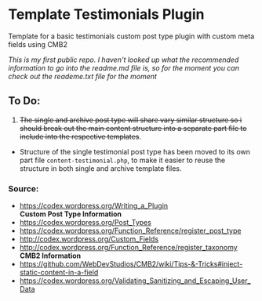 # Template Testimonials Plugin
Template for a basic testimonials custom post type plugin with custom meta fields using CMB2

*This is my first public repo. I haven't looked up what the recommended information to go into the readme.md file is, so for the moment you can check out the reademe.txt file for the moment*

## To Do:
 1. ~~The single and archive post type will share vary similar structure so i should break out the main content structure into a separate part file to include into the respective templates~~.
   - Structure of the single testimonial post type has been moved to its own part file ```content-testimonial.php```, to make it easier to reuse the structure in both single and archive template files.

### Source:
- https://codex.wordpress.org/Writing_a_Plugin  
**Custom Post Type Information**  
- https://codex.wordpress.org/Post_Types  
- https://codex.wordpress.org/Function_Reference/register_post_type  
- http://codex.wordpress.org/Custom_Fields  
- http://codex.wordpress.org/Function_Reference/register_taxonomy  
**CMB2 Information**  
- https://github.com/WebDevStudios/CMB2/wiki/Tips-&-Tricks#inject-static-content-in-a-field  
- https://codex.wordpress.org/Validating_Sanitizing_and_Escaping_User_Data  
